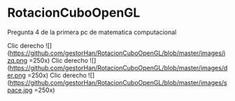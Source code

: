 # RotacionCuboOpenGL
Pregunta 4 de la primera pc de matematica computacional

Clic derecho
![](https://github.com/gestorHan/RotacionCuboOpenGL/blob/master/images/izq.png =250x)
Clic derecho
![](https://github.com/gestorHan/RotacionCuboOpenGL/blob/master/images/der.png =250x)
Clic derecho
![](https://github.com/gestorHan/RotacionCuboOpenGL/blob/master/images/space.jpg =250x)
